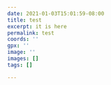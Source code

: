 ```yaml
---
date: 2021-01-03T15:01:59-08:00
title: test
excerpt: it is here
permalink: test
coords: ''
gpx: ''
image: ''
images: []
tags: []

---
```

